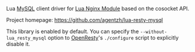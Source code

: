 <!---
    @title         Lua Resty MySQL Library
    @creator       Yichun Zhang
    @created       2012-02-29 07:33 GMT
    @modifier      Yichun Zhang
    @modifier_link yichun-zhang
    @modified      2012-02-29 07:35 GMT
    @changes       3
--->

Lua [MySQL](http://en.wikipedia.org/wiki/MySQL) client driver for [Lua Nginx Module](lua-nginx-module.html) based on the cosocket API.

Project homepage: https://github.com/agentzh/lua-resty-mysql

This library is enabled by default. You can specify the `--without-lua_resty_mysql` option to [OpenResty](openresty.html)'s `./configure` script to explicitly disable it.
